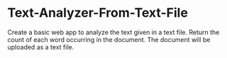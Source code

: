 # Text-Analyzer-From-Text-File

Create a basic web app to analyze the text given in a text file. 
Return the count of each word occurring in the document. 
The document will be uploaded as a text file.


